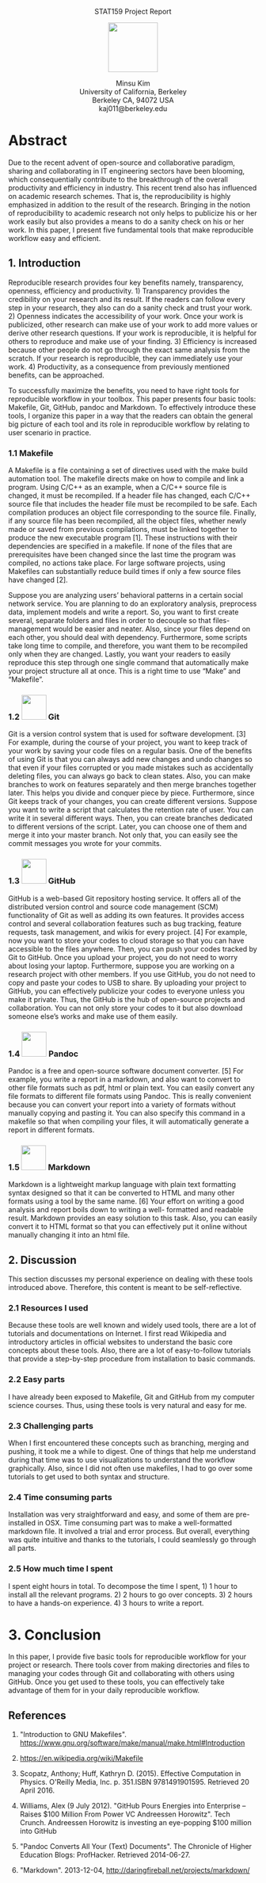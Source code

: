 
<p align="center"> STAT159 Project Report </p>
<p align="center">
<img src="/images/stat159-logo.png" height="100" /> 
</p>
<div align="center"> Minsu Kim </div>
<div align="center"> University of California, Berkeley </div>
<div align="center"> Berkeley CA, 94072 USA </div>
<div align="center"> kaj011@berkeley.edu </div>

# Abstract

Due to the recent advent of open-source and collaborative paradigm, sharing and collaborating in IT engineering sectors have been blooming, which consequentially contribute to the breakthrough of the overall productivity and efficiency in industry. This recent trend also has influenced on academic research schemes. That is, the reproducibility is highly emphasized in addition to the result of the research. Bringing in the notion of reproducibility to academic research not only helps to publicize his or her work easily but also provides a means to do a sanity check on his or her work. In this paper, I present five fundamental tools that make reproducible workflow easy and efficient.
## 1. Introduction

Reproducible research provides four key benefits namely, transparency, openness, efficiency and productivity. 1) Transparency provides the credibility on your research and its result. If the readers can follow every step in your research, they also can do a sanity check and trust your work. 2) Openness indicates the accessibility of your work. Once your work is publicized, other research can make use of your work to add more values or derive other research questions. If your work is reproducible, it is helpful for others to reproduce and make use of your finding. 3) Efficiency is increased because other people do not go through the exact same analysis from the scratch. If your research is reproducible, they can immediately use your work. 4) Productivity, as a consequence from previously mentioned benefits, can be approached. 

To successfully maximize the benefits, you need to have right tools for reproducible workflow in your toolbox. This paper presents four basic tools: Makefile, Git, GitHub, pandoc and Markdown. To effectively introduce these tools, I organize this paper in a way that the readers can obtain the general big picture of each tool and its role in reproducible workflow by relating to user scenario in practice.

### 1.1 Makefile
A Makefile is a file containing a set of directives used with the make build automation tool. The makefile directs make on how to compile and link a program. Using C/C++ as an example, when a C/C++ source file is changed, it must be recompiled. If a header file has changed, each C/C++ source file that includes the header file must be recompiled to be safe. Each compilation produces an object file corresponding to the source file. Finally, if any source file has been recompiled, all the object files, whether newly made or saved from previous compilations, must be linked together to produce the new executable program [1]. These instructions with their dependencies are specified in a makefile. If none of the files that are prerequisites have been changed since the last time the program was compiled, no actions take place. For large software projects, using Makefiles can substantially reduce build times if only a few source files have changed [2]. 

Suppose you are analyzing users’ behavioral patterns in a certain social network service. You are planning to do an exploratory analysis, preprocess data, implement models and write a report. So, you want to first create several, separate folders and files in order to decouple so that files-management would be easier and neater. Also, since your files depend on each other, you should deal with dependency. Furthermore, some scripts take long time to compile, and therefore, you want them to be recompiled only when they are changed. Lastly, you want your readers to easily reproduce this step through one single command that automatically make your project structure all at once. This is a right time to use “Make” and “Makefile”.

### 1.2 <img src="/images/git-logo.png" height="50" /> Git 
Git is a version control system that is used for software development. [3] For example, during the course of your project, you want to keep track of your work by saving your code files on a regular basis. One of the benefits of using Git is that you can always add new changes and undo changes so that even if your files corrupted or you made mistakes such as accidentally deleting files, you can always go back to clean states. Also, you can make branches to work on features separately and then merge branches together later. This helps you divide and conquer piece by piece. Furthermore, since Git keeps track of your changes, you can create different versions. Suppose you want to write a script that calculates the retention rate of user. You can write it in several different ways. Then, you can create branches dedicated to different versions of the script. Later, you can choose one of them and merge it into your master branch. Not only that, you can easily see the commit messages you wrote for your commits. 

### 1.3 <img src="/images/github-logo.png" height="50" /> GitHub 
GitHub is a web-based Git repository hosting service. It offers all of the distributed version control and source code management (SCM) functionality of Git as well as adding its own features. It provides access control and several collaboration features such as bug tracking, feature requests, task management, and wikis for every project. [4] For example, now you want to store your codes to cloud storage so that you can have accessible to the files anywhere. Then, you can push your codes tracked by Git to GitHub. Once you upload your project, you do not need to worry about losing your laptop. Furthermore, suppose you are working on a research project with other members. If you use GitHub, you do not need to copy and paste your codes to USB to share. By uploading your project to GitHub, you can effectively publicize your codes to everyone unless you make it private. Thus, the GitHub is the hub of open-source projects and collaboration. You can not only store your codes to it but also download someone else’s works and make use of them easily. 

### 1.4 <img src="/images/pandoc-logo.png" height="50" /> Pandoc 
Pandoc is a free and open-source software document converter. [5] For example, you write a report in a markdown, and also want to convert to other file formats such as pdf, html or plain text. You can easily convert any file formats to different file formats using Pandoc. This is really convenient because you can convert your report into a variety of formats without manually copying and pasting it. You can also specify this command in a makefile so that when compiling your files, it will automatically generate a report in different formats.

### 1.5 <img src="/images/markdown-logo.png" height="50" /> Markdown 
Markdown is a lightweight markup language with plain text formatting syntax designed so that it can be converted to HTML and many other formats using a tool by the same name. [6] Your effort on writing a good analysis and report boils down to writing a well- formatted and readable result. Markdown provides an easy solution to this task. Also, you can easily convert it to HTML format so that you can effectively put it online without manually changing it into an html file.
## 2. Discussion
This section discusses my personal experience on dealing with these tools introduced above. Therefore, this content is meant to be self-reflective.

### 2.1 Resources I used
Because these tools are well known and widely used tools, there are a lot of tutorials and documentations on Internet. I first read Wikipedia and introductory articles in official websites to understand the basic core concepts about these tools. Also, there are a lot of easy-to-follow tutorials that provide a step-by-step procedure from installation to basic commands. 

### 2.2 Easy parts
I have already been exposed to Makefile, Git and GitHub from my computer science courses. Thus, using these tools is very natural and easy for me. 

### 2.3 Challenging parts
When I first encountered these concepts such as branching, merging and pushing, it took me a while to digest. One of things that help me understand during that time was to use visualizations to understand the workflow graphically. Also, since I did not often use makefiles, I had to go over some tutorials to get used to both syntax and structure.

### 2.4 Time consuming parts
Installation was very straightforward and easy, and some of them are pre-installed in OSX. Time consuming part was to make a well-formatted markdown file. It involved a trial and error process. But overall, everything was quite intuitive and thanks to the tutorials, I could seamlessly go through all parts.

### 2.5 How much time I spent
I spent eight hours in total. To decompose the time I spent, 1) 1 hour to install all the relevant programs. 2) 2 hours to go over concepts. 3) 2 hours to have a hands-on experience. 4) 3 hours to write a report.
# 3. Conclusion

In this paper, I provide five basic tools for reproducible workflow for your project or research. There tools cover from making directories and files to managing your codes through Git and collaborating with others using GitHub. Once you get used to these tools, you can effectively take advantage of them for in your daily reproducible workflow.

## References

1. "Introduction to GNU Makefiles". https://www.gnu.org/software/make/manual/make.html#Introduction

2. https://en.wikipedia.org/wiki/Makefile

3. Scopatz, Anthony; Huff, Kathryn D. (2015). Effective Computation in Physics. O'Reilly Media, Inc. p. 351.ISBN 9781491901595. Retrieved 20 April 2016.

4. Williams, Alex (9 July 2012). "GitHub Pours Energies into Enterprise – Raises $100 Million From Power VC Andreessen Horowitz". Tech Crunch. Andreessen Horowitz is investing an eye-popping $100 million into GitHub

5. "Pandoc Converts All Your (Text) Documents". The Chronicle of Higher Education Blogs: ProfHacker. Retrieved 2014-06-27.

6. "Markdown". 2013-12-04, http://daringfireball.net/projects/markdown/
